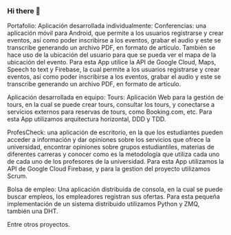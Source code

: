 ### Hi there 👋

<!--
**ivanramirez-git/ivanramirez-git** is a ✨ _special_ ✨ repository because its `README.md` (this file) appears on your GitHub profile.

Here are some ideas to get you started:

- 🔭 I’m currently working on ...
- 🌱 I’m currently learning ...
- 👯 I’m looking to collaborate on ...
- 🤔 I’m looking for help with ...
- 💬 Ask me about ...
- 📫 How to reach me: ...
- 😄 Pronouns: ...
- ⚡ Fun fact: ...
-->


Portafolio:
 Aplicación desarrollada individualmente:
 Conferencias: una aplicación móvil para Android, que permite a los usuarios registrarse y crear eventos, así como poder inscribirse a los eventos, grabar el audio y este se transcribe generando un archivo PDF, en formato de artículo.
 También se hace uso de la ubicación del usuario para que se pueda ver el mapa de la ubicación del evento.
 Para esta App utilice la API de Google Cloud, Maps, Speech to text y Firebase, la cual permite a los usuarios registrarse y crear eventos, así como poder inscribirse a los eventos, grabar el audio y este se transcribe generando un archivo PDF, en formato de artículo.

 Aplicación desarrollada en equipo:
 Tours: Aplicación Web para la gestión de tours, en la cual se puede crear tours, consultar los tours, y conectarse a servicios externos para reservas de tours, como Booking.com, etc.
 Para esta App utilizamos arquitectura horizontal, DDD y TDD.

 ProfesCheck: una aplicación de escritorio, en la que los estudiantes pueden acceder a información y dar opiniones sobre los servicios que ofrece la universidad, encontrar opiniones sobre grupos estudiantiles, materias de diferentes carreras y conocer como es la metodología que utiliza cada uno de cada uno de los profesores de la universidad.
 Para esta App utilizamos la API de Google Cloud Firebase, y para la gestion del proyecto utilizamos Scrum.

 Bolsa de empleo: Una aplicación distribuida de consola, en la cual se puede buscar empleos, los empleadores registran sus ofertas.
 Para esta pequeña implementación de un sistema distribuido utilizamos Python y ZMQ, también una DHT.

Entre otros proyectos.
